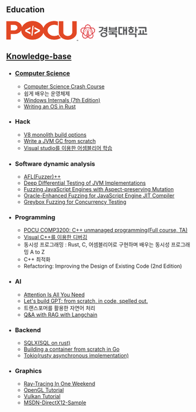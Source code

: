 ## Education

<div align="left" >

<a href="https://pocu.academy/ko" target="_blank"/>
<img style="padding: 100 px" src="pocu_logo.png" width=190 height=51 />

<a href="https://knu.ac.kr/" target="_blank">
<img style="padding: 100 px" src="KNU_LOGO.png" width=190 height=51 /> 

</div> 

## Knowledge-base

  * ### Computer Science
  
    - [Computer Science Crash Course](https://www.youtube.com/watch?v=tpIctyqH29Q&list=PLH2l6uzC4UEW0s7-KewFLBC1D0l6XRfye)
    - 쉽게 배우는 운영체제
    - [Windows Internals (7th Edition)](https://learn.microsoft.com/en-us/sysinternals/resources/windows-internals)
    - [Writing an OS in Rust](https://os.phil-opp.com/ko/)
      
  * ### Hack
    
    - [V8 monolith build options](https://github.com/newkjs/v8-monolith-builds)
    - [Write a JVM GC from scratch](https://shipilev.net/jvm/diy-gc/)
    - [Visual studio를 이용한 어셈블리어 학습](https://www.youtube.com/watch?v=cEnpeDMAw_Y)
      
  * ### Software dynamic analysis

    - [AFL(Fuzzer)++](https://aflplus.plus/)
    - [Deep Differential Testing of JVM Implementations](https://ieeexplore.ieee.org/document/8811957)
    - [Fuzzing JavaScript Engines with Aspect-preserving Mutation](https://taesoo.kim/pubs/2020/park:die.pdf)
    - [Oracle-Enhanced Fuzzing for JavaScript Engine JIT Compiler](https://www.usenix.org/conference/usenixsecurity23/presentation/wang-junjie)
    - [Greybox Fuzzing for Concurrency Testing](https://dl.acm.org/doi/10.1145/3620665.3640389)

  * ### Programming

    - [POCU COMP3200: C++ unmanaged programming(Full course, TA)](https://pocu.academy/ko/Courses/COMP3200)
    - [Visual C++를 이용한 디버깅](https://www.youtube.com/watch?v=XVxFoHZXy9U)
    - 동시성 프로그래밍 : Rust, C, 어셈블리어로 구현하며 배우는 동시성 프로그래밍 A to Z
    - C++ 최적화
    - Refactoring: Improving the Design of Existing Code (2nd Edition)
      
  * ### AI

    - [Attention Is All You Need](https://arxiv.org/abs/1706.03762)
    - [Let's build GPT: from scratch, in code, spelled out.](https://youtu.be/kCc8FmEb1nY?si=tkQTUXFrtItrJQEG)
    - 트랜스포머를 활용한 자연어 처리
    - [Q&A with RAG with Langchain](https://python.langchain.com/v0.1/docs/use_cases/question_answering/)
  
  * ### Backend
  
    - [SQLX(SQL on rust)](https://github.com/launchbadge/sqlx)
    - [Building a container from scratch in Go](https://www.youtube.com/watch?v=Utf-A4rODH8)
    - [Tokio(rusty asynchronous implementation)](https://tokio.rs/)
  
  * ### Graphics
  
    - [Ray-Tracing In One Weekend](https://raytracing.github.io/books/RayTracingTheNextWeek.html)
    - [OpenGL Tutorial](https://opengl-tutorial.org/)
    - [Vulkan Tutorial](https://vulkan-tutorial.com/)
    - [MSDN-DirectX12-Sample](https://github.com/microsoft/DirectX-Graphics-Samples)

    


